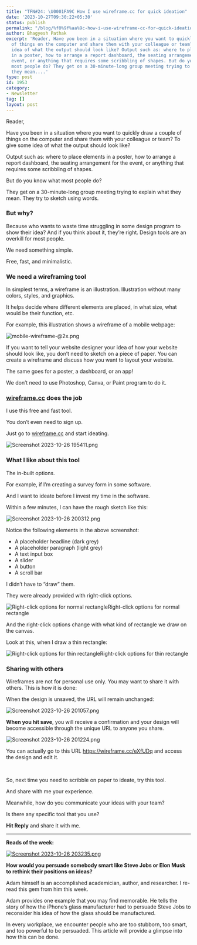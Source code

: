```yaml
---
title: "TFN#24: \U0001FA9C How I use wireframe.cc for quick ideation"
date: '2023-10-27T09:30:22+05:30'
status: publish
permalink: "/blog/%f0%9f%aa%9c-how-i-use-wireframe-cc-for-quick-ideation"
author: Bhagyesh Pathak
excerpt: 'Reader, Have you been in a situation where you want to quickly draw a couple
  of things on the computer and share them with your colleague or team? To give some
  idea of what the output should look like? Output such as: where to place elements
  in a poster, how to arrange a report dashboard, the seating arrangement for the
  event, or anything that requires some scribbling of shapes. But do you know what
  most people do? They get on a 30-minute-long group meeting trying to explain what
  they mean....'
type: post
id: 1953
category:
- Newsletter
tag: []
layout: post
---
```


Reader,

Have you been in a situation where you want to quickly draw a couple of things on the computer and share them with your colleague or team? To give some idea of what the output should look like?

Output such as: where to place elements in a poster, how to arrange a report dashboard, the seating arrangement for the event, or anything that requires some scribbling of shapes.

But do you know what most people do?

They get on a 30-minute-long group meeting trying to explain what they mean. They try to sketch using words.

### But why?

Because who wants to waste time struggling in some design program to show their idea? And if you think about it, they’re right. Design tools are an overkill for most people.

We need something simple.

Free, fast, and minimalistic.

### We need a wireframing tool

In simplest terms, a wireframe is an illustration. Illustration without many colors, styles, and graphics.

It helps decide where different elements are placed, in what size, what would be their function, etc.

For example, this illustration shows a wireframe of a mobile webpage:

![mobile-wireframe-@2x.png](https://embed.filekitcdn.com/e/tkwVjiL2WnM6sb9P2ZThes/4ahV2euSvqoYtKSFS6oaAS)

If you want to tell your website designer your idea of how your website should look like, you don’t need to sketch on a piece of paper. You can create a wireframe and discuss how you want to layout your website.

The same goes for a poster, a dashboard, or an app!

We don’t need to use Photoshop, Canva, or Paint program to do it.

### ​[wireframe.cc](http://wireframe.cc) does the job

I use this free and fast tool.

You don’t even need to sign up.

Just go to [wireframe.cc](http://wireframe.cc) and start ideating.

![Screenshot 2023-10-26 195411.png](https://embed.filekitcdn.com/e/tkwVjiL2WnM6sb9P2ZThes/7Ays4SJmq51SnKJMCaiS8Y)

### What I like about this tool

The in-built options.

For example, if I’m creating a survey form in some software.

And I want to ideate before I invest my time in the software.

Within a few minutes, I can have the rough sketch like this:

![Screenshot 2023-10-26 200312.png](https://embed.filekitcdn.com/e/tkwVjiL2WnM6sb9P2ZThes/4VJfrBFHbHeME58C3zfeCA)

Notice the following elements in the above screenshot:

- A placeholder headline (dark grey)
- A placeholder paragraph (light grey)
- A text input box
- A slider
- A button
- A scroll bar

I didn’t have to “draw” them.

They were already provided with right-click options.

![Right-click options for normal rectangle](https://embed.filekitcdn.com/e/tkwVjiL2WnM6sb9P2ZThes/wGbEamxU54gt17CTBWw3fy)Right-click options for normal rectangle

And the right-click options change with what kind of rectangle we draw on the canvas.

Look at this, when I draw a thin rectangle:

![Right-click options for thin rectangle](https://embed.filekitcdn.com/e/tkwVjiL2WnM6sb9P2ZThes/k4ebAazgH4EZEmskFP7SuP)Right-click options for thin rectangle

### Sharing with others

Wireframes are not for personal use only. You may want to share it with others. This is how it is done:

When the design is unsaved, the URL will remain unchanged:

![Screenshot 2023-10-26 201057.png](https://embed.filekitcdn.com/e/tkwVjiL2WnM6sb9P2ZThes/5yuaZ5fgepCuDE3tPjfVpu)

**When you hit save**, you will receive a confirmation and your design will become accessible through the unique URL to anyone you share.

![Screenshot 2023-10-26 201224.png](https://embed.filekitcdn.com/e/tkwVjiL2WnM6sb9P2ZThes/2any9TzJjkz8w9PXucArbX)

You can actually go to this URL https://wireframe.cc/eXfUDq and access the design and edit it.

​

So, next time you need to scribble on paper to ideate, try this tool.

And share with me your experience.

Meanwhile, how do you communicate your ideas with your team?

Is there any specific tool that you use?

**Hit Reply** and share it with me.

---

**Reads of the week:**

[![Screenshot 2023-10-26 203235.png](https://embed.filekitcdn.com/e/tkwVjiL2WnM6sb9P2ZThes/oSTkpZmxAvcx5tDwuxNDt8)](https://hbr.org/2021/03/persuading-the-unpersuadable)

**How would you persuade somebody smart like Steve Jobs or Elon Musk to rethink their positions on ideas?**

Adam himself is an accomplished academician, author, and researcher. I re-read this gem from him this week.

Adam provides one example that you may find memorable. He tells the story of how the iPhone’s glass manufacturer had to persuade Steve Jobs to reconsider his idea of how the glass should be manufactured.

In every workplace, we encounter people who are too stubborn, too smart, and too powerful to be persuaded. This article will provide a glimpse into how this can be done.